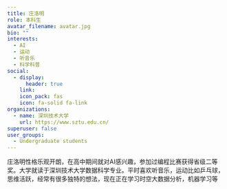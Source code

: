 ```yaml
---
title: 庄洛明
role: 本科生
avatar_filename: avatar.jpg
bio: ""
interests:
  - AI
  - 运动
  - 听音乐
  - 科学科普
social:
  - display:
      header: true
    link: 
    icon_pack: fas
    icon: fa-solid fa-link
organizations:
  - name: 深圳技术大学
    url: https://www.sztu.edu.cn/
superuser: false
user_groups:
  - Undergraduate students
---
```

庄洛明性格乐观开朗，在高中期间就对AI感兴趣，参加过编程比赛获得省级二等奖。大学就读于深圳技术大学数据科学专业。平时喜欢听音乐，运动比如乒乓球，思维活跃，经常有很多独特的想法，现在正在学习时空大数据分析，机器学习等
